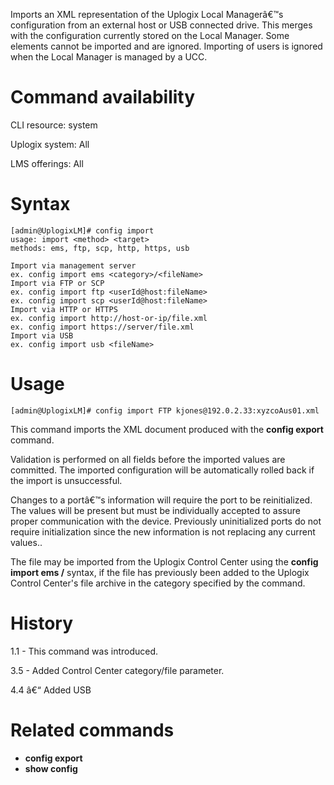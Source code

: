 <!-- 5.4 -->

Imports an XML representation of the Uplogix Local Managerâ€™s configuration from an external host or USB connected drive. This merges with the configuration currently stored on the Local Manager. Some elements cannot be imported and are ignored. Importing of users is ignored when the Local Manager is managed by a UCC.

# Command availability 

CLI resource: system

Uplogix system: All

LMS offerings: All

# Syntax 

```
[admin@UplogixLM]# config import
usage: import <method> <target>
methods: ems, ftp, scp, http, https, usb

Import via management server
ex. config import ems <category>/<fileName>
Import via FTP or SCP
ex. config import ftp <userId@host:fileName>
ex. config import scp <userId@host:fileName>
Import via HTTP or HTTPS
ex. config import http://host-or-ip/file.xml
ex. config import https://server/file.xml
Import via USB
ex. config import usb <fileName>
```

# Usage 

```
[admin@UplogixLM]# config import FTP kjones@192.0.2.33:xyzcoAus01.xml
```

This command imports the XML document produced with the **config export** command.

Validation is performed on all fields before the imported values are committed. The imported configuration will be automatically rolled back if the import is unsuccessful.

Changes to a portâ€™s information will require the port to be reinitialized. The values will be present but must be individually accepted to assure proper communication with the device. Previously uninitialized ports do not require initialization since the new information is not replacing any current values..

The file may be imported from the Uplogix Control Center using the **config import ems 	<category>/<filename>** syntax, if the file has previously been added to the Uplogix Control Center's file archive in the category specified by the command.

# History 

1.1 - This command was introduced.

3.5 - Added Control Center category/file parameter.

4.4 â€“ Added USB

# Related commands 

- **config export**
- **show config**
